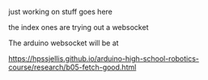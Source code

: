 just working on stuff goes here


the index ones are trying out a websocket


The arduino websocket will be at

https://hpssjellis.github.io/arduino-high-school-robotics-course/research/b05-fetch-good.html


